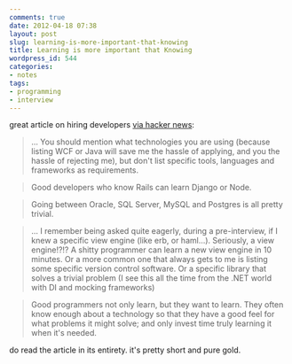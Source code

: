 ```yaml
---
comments: true
date: 2012-04-18 07:38
layout: post
slug: learning-is-more-important-that-knowing
title: Learning is more important that Knowing
wordpress_id: 544
categories:
- notes
tags:
- programming
- interview
---
```


great article on hiring developers [via hacker news](http://news.ycombinator.com/):

> ... You should mention what technologies you are using (because listing WCF or Java will save me the hassle of applying, and you the hassle of rejecting me), but don't list specific tools, languages and frameworks as requirements.


> Good developers who know Rails can learn Django or Node.

> Going between Oracle, SQL Server, MySQL and Postgres is all pretty trivial.

> ... I remember being asked quite eagerly, during a pre-interview, if I knew a specific view engine (like erb, or haml...). Seriously, a view engine!?!? A shitty programmer can learn a new view engine in 10 minutes. Or a more common one that always gets to me is listing some specific version control software. Or a specific library that solves a trivial problem (I see this all the time from the .NET world with DI and mocking frameworks)


> Good programmers not only learn, but they want to learn. They often know enough about a technology so that they have a good feel for what problems it might solve; and only invest time truly learning it when it's needed.

do read the article in its entirety. it's pretty short and pure gold.